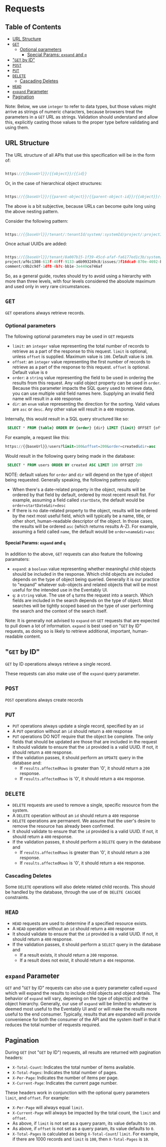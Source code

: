 # Requests

## Table of Contents

- [URL Structure](#url-structure)
- [`GET`](#get)
  - [Optional parameters](#optional-parameters)
    - [Special Params: `expand` and `q`](#special-params-expand-and-q)
- ["`GET` by ID"](#get-by-id)
- [`POST`](#post)
- [`PUT`](#put)
- [`DELETE`](#delete)
  - [Cascading Deletes](#cascading-deletes)
- [`HEAD`](#head)
- [`expand` Parameter](#expand-parameter)
- [Pagination](#pagination)

Note: Below, we use `integer` to refer to data types, but those values might arrive as strings of numeric
characters, because browsers treat the parameters in a `GET` URL as strings. Validation should understand and
allow this, explicitly casting those values to the proper type before validating and using them.

## URL Structure

The URL structure of all APIs that use this specification will be in the form of:

```javascript

https://{{baseUrl}}/{{object}}/{{id}}

```

Or, in the case of hierarchical object structures:

```javascript

https://{{baseUrl}}/{{parent-object}}/{{parent-object-id}}/{{object}}/{{id}}

```

The above is a bit subjective, because URLs can become quite long using the above nesting pattern.

Consider the following pattern:

```javascript

https://{{baseUrl}}/tenant/:tenantId/system/:systemId/project/:projectId/issues/:issueId/comment/:commentId

```

Once actual UUIDs are added:

```javascript

https://{{baseUrl}}/tenant/8a007b15-1f39-45cd-afaf-fa6177ed1c3b/system/b3f022a4-2970-4840-b9bb-3d14709c9d2a/
project/af6c1308-613f-40ff-9133-a6b993249c8/issues/3f16dca9-870e-4692-be2a-ea6d883b9dfd/
comment/c0b2c9df-1df8-4b7c-bb1e-3e449ce746af


```

So, as a general guide, routes should try to avoid using a hierarchy with more than three levels, with four levels
considered the absolute maximum and used only in very rare circumstances.

## `GET`

`GET` operations always retrieve records.

### Optional parameters

The following optional parameters may be used in `GET` requests

- `limit`: an `integer` value representing the total number of records to retrieve as a part of the response to
  this request. `limit` is optional, unless `offset` is supplied. Maximum value is `100`. Default value is `100`.
- `offset`: an `integer` value representing the first number of records to retrieve as a part of the response to
  this request. `offset` is optional. Default value is `0`
- `order`: a `string` value representing the field to be used in ordering the results from this request. Any valid
  object property can be used in `order`. Because this parameter impacts the SQL query used to retrieve data, you
  can use multiple valid field names here. Supplying an invalid field name will result in a `400` response.
- `dir`: an `enum` value representing the direction for the sorting. Valid values are `asc` or `desc`. Any other
  value will result in a `400` response.

Internally, this would result in a SQL query structured like so:

```SQL
 SELECT * FROM {table} ORDER BY {order} {dir} LIMIT {limit} OFFSET {offset}
```

For example, a request like this:

```SQL
https://{{baseUrl}}/users?limit=100&offset=200&order=created&dir=asc
```

Would result in the following query being made in the database:

```sql
 SELECT * FROM users ORDER BY created ASC LIMIT 100 OFFSET 200

```

NOTE: default values for `order` and `dir` will depend on the type of object being requested. Generally speaking,
the following patterns apply:

- When there's a date-related property in the object, results will be ordered by that field by default, ordered
  by most recent result fist. For example, assuming a field called `startDate`, the default would be
  `order=startDate&dir=desc`
- If there is no date-related property to the object, results will be ordered by the next most useful field,
  which will typically be a name, title, or other short, human-readable descriptor of the object. In those cases,
  the results will be ordered `asc` (which returns results A-Z). For example, assuming a field called `name`,
  the default would be `order=name&dir=asc`

#### Special Params: `expand` and `q`

In addition to the above, `GET` requests can also feature the following paramaters:

- `expand`: a `boolean` value representing whether meaningful child objects should be included in the response.
  Which child objects are included depends on the type of object being queried. Generally it is our practice to
  "expand" whatever sub-objects and related objects that will be most useful for the intended use in the
  Eventably UI.
- `q`: a `string` value. The use of `q` turns the request into a search. Which fields are included in the search
  depends on the type of object. Most searches will be tightly scoped based on the type of user performing the
  search and the context of the search itself.

Note: It is generally not advised to `expand` on `GET` requests that are expected to pull down a lot of
information. `expand` is best used on "`GET` by ID" requests, as doing so is likely to retrieve additional,
important, human-readable content.

## "`GET` by ID"

`GET` by ID operations always retrieve a single record.

These requests can also make use of the `expand` query parameter.

## `POST`

`POST` operations always create records

## `PUT`

- `PUT` operations always update a single record, specified by an `id`
- A `PUT` operation without an `id` should return a `400` response
- `PUT` operations DO NOT require that the object be complete. The only fields that should be updated are those
  that are included in the request
- It should validate to ensure that the `id` provided is a valid UUID. If not, it should return a `400` response.
- If the validation passes, it should perform an `UPDATE` query in the database and:
  - If `results.affectedRows` is greater than '0', it should return a `200` response.  
  - If `results.affectedRows` is '0', it should return a `404` response.

## `DELETE`

- `DELETE` requests are used to remove a single, specific resource from the system.
- A `DELETE` operation without an `id` should return a `400` response
- `DELETE` operations are permanent. We assume that the user's desire to remove the resource has already been confirmed.
- It should validate to ensure that the `id` provided is a valid UUID. If not, it should return a `400` response.
- If the validation passes, it should perform a `DELETE` query in the database and
  - If `results.affectedRows` is greater than '0', it should return a `200` response.  
  - If `results.affectedRows` is '0', it should return a `404` response.

### Cascading Deletes

Some `DELETE` operations will also delete related child records. This should be handled by the database, through
the use of `ON DELETE CASCADE` constraints.

## `HEAD`

- `HEAD` requests are used to determine if a specified resource exists.  
- A `HEAD` operation without an `id` should return a `400` response
- It should validate to ensure that the `id` provided is a valid UUID. If not, it should return a `400` response.
- If the validation passes, it should perform a `SELECT` query in the database and
  - If a result exists, it should return a `200` response.  
  - If a result does not exist, it should return a `404` response.

## `expand` Parameter

`GET` and "`GET` by ID" requests can also use a query parameter called `expand` which will expand the results to
include child objects and object details. The behavior of `expand` will vary, depening on the type of object(s)
and the object hierarchy. Generally, our use of `expand` will be limited to whatever is deemed most useful to the
Eventably UI and/ or will make the results more useful to the end consumer. Typically, results that are expanded
will provide convenience for both the consumer of the API and the system itself in that it reduces the total
number of requests required.

## Pagination

During `GET` (not "`GET` by ID") requests, all results are returned with pagination headers:

- `X-Total-Count`: Indicates the total number of items available.
- `X-Total-Pages`: Indicates the total number of pages.
- `X-Per-Page`: Indicates the number of items per page.
- `X-Current-Page`: Indicates the current page number.

These headers work in conjunction with the optional query parameters `limit`, and `offset`. For example:

- `X-Per-Page` will always equal `limit`.
- `X-Current-Page` will always be impacted by the total count, the `limit` and `offset`.
- As above, if `limit` is not set as a query param, its value defaults to `100`.
- As above, if `offset` is not set as a query param, its value defaults to `0`.
- `X-Total-Pages` is calculated as being `X-Total-Count`/ `limit`. For example, if there are 1000 records and
  `limit` is `100`, then `X-Total-Pages` is `10`.
